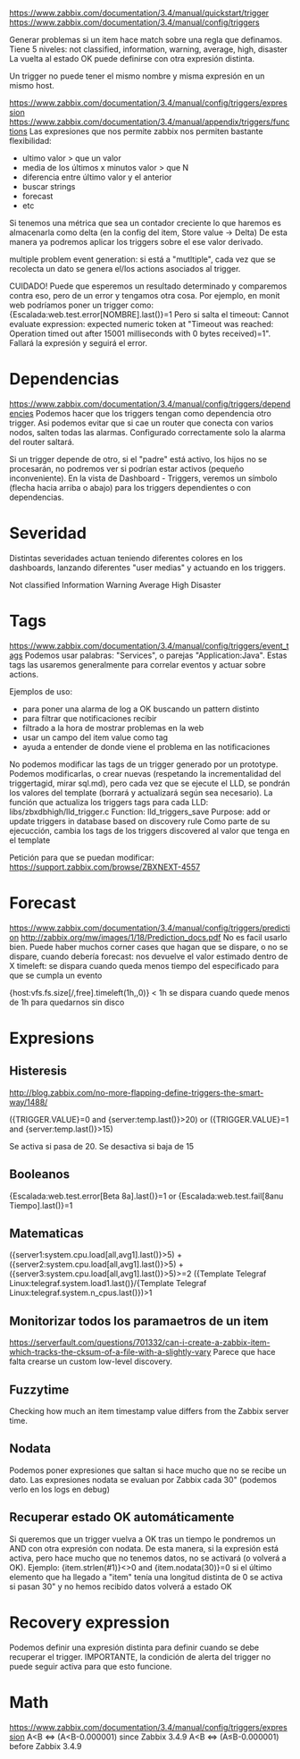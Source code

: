 https://www.zabbix.com/documentation/3.4/manual/quickstart/trigger
https://www.zabbix.com/documentation/3.4/manual/config/triggers

Generar problemas si un item hace match sobre una regla que definamos.
Tiene 5 niveles: not classified, information, warning, average, high, disaster
La vuelta al estado OK puede definirse con otra expresión distinta.

Un trigger no puede tener el mismo nombre y misma expresión en un mismo host.

https://www.zabbix.com/documentation/3.4/manual/config/triggers/expression
https://www.zabbix.com/documentation/3.4/manual/appendix/triggers/functions
Las expresiones que nos permite zabbix nos permiten bastante flexibilidad:
  - ultimo valor > que un valor
  - media de los últimos x minutos valor > que N
  - diferencia entre último valor y el anterior
  - buscar strings
  - forecast
  - etc

Si tenemos una métrica que sea un contador creciente lo que haremos es almacenarla como delta (en la config del item, Store value -> Delta)
De esta manera ya podremos aplicar los triggers sobre el ese valor derivado.

multiple problem event generation: si está a "mutltiple", cada vez que se recolecta un dato se genera el/los actions asociados al trigger.


CUIDADO!
Puede que esperemos un resultado determinado y comparemos contra eso, pero de un error y tengamos otra cosa.
Por ejemplo, en monit web podríamos poner un trigger como:
	{Escalada:web.test.error[NOMBRE].last()}=1
Pero si salta el timeout:
  Cannot evaluate expression: expected numeric token at "Timeout was reached: Operation timed out after 15001 milliseconds with 0 bytes received)=1".
Fallará la expresión y seguirá el error.


# Dependencias
https://www.zabbix.com/documentation/3.4/manual/config/triggers/dependencies
Podemos hacer que los triggers tengan como dependencia otro trigger.
Asi podemos evitar que si cae un router que conecta con varios nodos, salten todas las alarmas.
Configurado correctamente solo la alarma del router saltará.

Si un trigger depende de otro, si el "padre" está activo, los hijos no se procesarán, no podremos ver si podrían estar activos (pequeño inconveniente).
En la vista de Dashboard - Triggers, veremos un símbolo (flecha hacia arriba o abajo) para los triggers dependientes o con dependencias.


# Severidad
Distintas severidades actuan teniendo diferentes colores en los dashboards, lanzando diferentes "user medias" y actuando en los triggers.

Not classified
Information
Warning
Average
High
Disaster


# Tags
https://www.zabbix.com/documentation/3.4/manual/config/triggers/event_tags
Podemos usar palabras: "Services", o parejas "Application:Java".
Estas tags las usaremos generalmente para correlar eventos y actuar sobre actions.

Ejemplos de uso:
  - para poner una alarma de log a OK buscando un pattern distinto
  - para filtrar que notificaciones recibir
  - filtrado a la hora de mostrar problemas en la web
  - usar un campo del item value como tag
  - ayuda a entender de donde viene el problema en las notificaciones

No podemos modificar las tags de un trigger generado por un prototype.
Podemos modificarlas, o crear nuevas (respetando la incrementalidad del triggertagid, mirar sql.md), pero cada vez que se ejecute el LLD, se pondrán los valores del template (borrará y actualizará según sea necesario).
La función que actualiza los triggers tags para cada LLD:
libs/zbxdbhigh/lld_trigger.c
  Function: lld_triggers_save
  Purpose: add or update triggers in database based on discovery rule
  Como parte de su ejecucción, cambia los tags de los triggers discovered al valor que tenga en el template

Petición para que se puedan modificar: https://support.zabbix.com/browse/ZBXNEXT-4557


# Forecast
https://www.zabbix.com/documentation/3.4/manual/config/triggers/prediction
http://zabbix.org/mw/images/1/18/Prediction_docs.pdf
No es facil usarlo bien. Puede haber muchos corner cases que hagan que se dispare, o no se dispare, cuando debería
forecast: nos devuelve el valor estimado dentro de X
timeleft: se dispara cuando queda menos tiempo del especificado para que se cumpla un evento

{host:vfs.fs.size[/,free].timeleft(1h,,0)} < 1h
se dispara cuando quede menos de 1h para quedarnos sin disco



# Expresions

## Histeresis
http://blog.zabbix.com/no-more-flapping-define-triggers-the-smart-way/1488/

({TRIGGER.VALUE}=0 and {server:temp.last()}>20) or
({TRIGGER.VALUE}=1 and {server:temp.last()}>15)

Se activa si pasa de 20. Se desactiva si baja de 15


## Booleanos
{Escalada:web.test.error[Beta 8a].last()}=1 or {Escalada:web.test.fail[8anu Tiempo].last()}=1


## Matematicas
({server1:system.cpu.load[all,avg1].last()}>5) + ({server2:system.cpu.load[all,avg1].last()}>5) + ({server3:system.cpu.load[all,avg1].last()}>5)>=2
({Template Telegraf Linux:telegraf.system.load1.last()}/{Template Telegraf Linux:telegraf.system.n_cpus.last()})>1


## Monitorizar todos los paramaetros de un item
https://serverfault.com/questions/701332/can-i-create-a-zabbix-item-which-tracks-the-cksum-of-a-file-with-a-slightly-vary
Parece que hace falta crearse un custom low-level discovery.


## Fuzzytime
Checking how much an item timestamp value differs from the Zabbix server time.

## Nodata
Podemos poner expresiones que saltan si hace mucho que no se recibe un dato.
Las expresiones nodata se evaluan por Zabbix cada 30" (podemos verlo en los logs en debug)

## Recuperar estado OK automáticamente
Si queremos que un trigger vuelva a OK tras un tiempo le pondremos un AND con otra expresión con nodata.
De esta manera, si la expresión está activa, pero hace mucho que no tenemos datos, no se activará (o volverá a OK).
Ejemplo:
{item.strlen(#1)}<>0 and {item.nodata(30)}=0
  si el último elemento que ha llegado a "item" tenía una longitud distinta de 0 se activa
  si pasan 30" y no hemos recibido datos volverá a estado OK


# Recovery expression
Podemos definir una expresión distinta para definir cuando se debe recuperar el trigger.
IMPORTANTE, la condición de alerta del trigger no puede seguir activa para que esto funcione.


# Math
https://www.zabbix.com/documentation/3.4/manual/config/triggers/expression
A<B ⇔ (A<B-0.000001) since Zabbix 3.4.9
A<B ⇔ (A≤B-0.000001) before Zabbix 3.4.9
